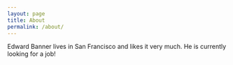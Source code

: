 ```yaml
---
layout: page
title: About
permalink: /about/
---
```


Edward Banner lives in San Francisco and likes it very much. He is currently
looking for a job!

[jekyll-organization]: https://github.com/jekyll
